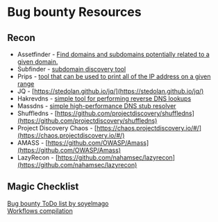 # Bug bounty Resources

## Recon
- Assetfinder - [Find domains and subdomains potentially related to a given domain.](https://github.com/tomnomnom/assetfinder)  
- Subfinder - [subdomain discovery tool](https://github.com/projectdiscovery/subfinder)  
- Prips - [tool that can be used to print all of the IP address on a given range](https://gitlab.com/prips/prips)  
- JQ - [https://stedolan.github.io/jq/](https://stedolan.github.io/jq/)  
- Hakrevdns - [simple tool for performing reverse DNS lookups](https://github.com/hakluke/hakrevdns)  
- Massdns - [simple high-performance DNS stub resolver](https://github.com/blechschmidt/massdns)
- Shuffledns - [https://github.com/projectdiscovery/shuffledns](https://github.com/projectdiscovery/shuffledns)  
- Project Discovery Chaos - [https://chaos.projectdiscovery.io/#/](https://chaos.projectdiscovery.io/#/)  
- AMASS - [https://github.com/OWASP/Amass](https://github.com/OWASP/Amass) 
- LazyRecon - [https://github.com/nahamsec/lazyrecon](https://github.com/nahamsec/lazyrecon)

## Magic Checklist
[Bug bounty ToDo list by soyelmago](https://github.com/alanbriangh/Magic-CheckList-for-Web-Applications)  
[Workflows compilation](https://pentester.land/cheatsheets/2019/03/25/compilation-of-recon-workflows.html)
